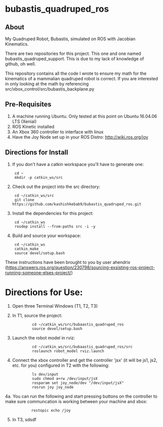 # bubastis_quadruped_ros
## About

My Quadruped Robot, Bubastis, simulated on ROS with Jacobian Kinematics.

There are two repositories for this project. This one and one named bubastis_quadruped_support. This is due to my lack of knowledge of github, oh well.

This repository contains all the code I wrote to ensure my math for the kinematics of a mammalian quadruped robot is correct. If you are interested in only looking at the math by referencing src/xbox_control/src/bubastis_backplane.py

## Pre-Requisites
1. A machine running Ubuntu. Only tested at this point on Ubuntu 16.04.06 LTS (Xenial)
2. ROS Kinetic installed
3. An Xbox 360 controller to interface with linux
4. Have the Joy Node set up in your ROS Distro: http://wiki.ros.org/joy

## Directions for Install  
1. If you don't have a catkin workspace you'll have to generate one:

        cd ~
        mkdir -p catkin_ws/src
        
2. Check out the project into the src directory:        
        
        cd ~/catkin_ws/src
        git clone https://github.com/kashishkebab9/bubastis_quadruped_ros.git
        
3. Install the dependencies for this project:
        
        cd ~/catkin_ws
        rosdep install --from-paths src -i -y
        
4. Build and source your workspace:
        
        cd ~/catkin_ws
        catkin_make
        source devel/setup.bash
        
These instructions have been brought to you by user ahendrix (https://answers.ros.org/question/230798/sourcing-exsisting-ros-project-running-someone-elses-project/)

# Directions for Use:

1. Open three Terminal Windows (T1, T2, T3)
2. In T1, source the project:
                
                
                cd ~/catkin_ws/src/bubaastis_quadruped_ros
                source devel/setup.bash
                
3. Launch the robot model in rviz:
                
                cd ~/catkin_ws/src/bubaastis_quadruped_ros/src
                roslaunch robot_model rviz.launch
                
4. Connect the xbox controller and get the controller 'jsx' (it will be js1, js2, etc. for you) configured in T2 with the following:
                
                
                ls dev/input
                sudo chmod a+rw /dev/input/jsX
                rosparam set joy_node/dev "/dev/input/jsX"
                rosrun joy joy_node
4a. You can run the following and start pressing buttons on the controller to make sure communcation is working between your machine and xbox:

                rostopic echo /joy
                
5. In T3,
                sdsdf 
                
        
        

